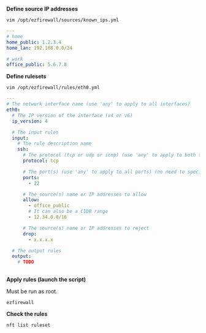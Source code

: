 

**Define source IP addresses**

```shell
vim /opt/ezfirewall/sources/known_ips.yml
```

```yaml
---
# home
home_public: 1.2.3.4
home_lan: 192.168.0.0/24

# work
office_public: 5.6.7.8
```

**Define rulesets**

```shell
vim /opt/ezfirewall/rules/eth0.yml
```


```yaml
---
# The network interface name (use 'any' to apply to all interfaces)
eth0:
  # The IP version of the interface (v4 or v6)
  ip_version: 4

  # The input rules
  input:
    # The rule description name
    ssh:
      # The protocol (tcp or udp or icmp) (use 'any' to apply to both tcp and udp)
      protocol: tcp

      # The port(s) (use 'any' to apply to all ports) (no need to specify the ports for icmp)
      ports:
        - 22

      # The source(s) name or IP addresses to allow
      allow:
        - office_public
        # It can also be a CIDR range
        - 12.34.0.0/16

      # The source(s) name or IP addresses to reject
      drop:
        - x.x.x.x

  # The output rules
  output:
    # TODO
    
```

**Apply rules (launch the script)**

Must be run as root.

```shell
ezfirewall
```

**Check the rules**

```shell
nft list ruleset
```
